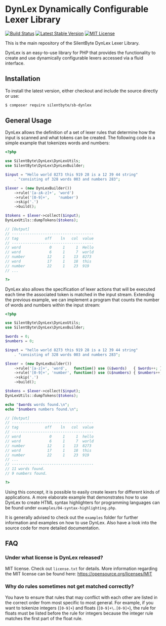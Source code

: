 
DynLex Dynamically Configurable Lexer Library
=============================================
[![Build Status](https://travis-ci.org/SilentByte/sb-dynlex.svg?branch=master)](https://travis-ci.org/SilentByte/sb-dynlex)
[![Latest Stable Version](http://img.shields.io/packagist/v/silentbyte/sb-dynlex.svg)](https://packagist.org/packages/silentbyte/sb-dynlex)
[![MIT License](https://img.shields.io/badge/license-MIT%20License-blue.svg)](https://opensource.org/licenses/MIT)

This is the main repository of the SilentByte DynLex Lexer Library.

DynLex is an easy-to-use library for PHP that provides the functionality to create and use dynamically configurable lexers accessed via a fluid interface.


## Installation

To install the latest version, either checkout and include the source directly or use:

```bash
$ composer require silentbyte/sb-dynlex
```


## General Usage

DynLex allows the definition of a set of lexer rules that determine how the input is scanned and what tokens can be created. The following code is a simple example that tokenizes words and numbers:

```php
<?php

use SilentByte\DynLex\DynLexUtils;
use SilentByte\DynLex\DynLexBuilder;

$input = "Hello world 8273 this 919 28 is a 12 39 44 string"
    . "consisting of 328 words 003 and numbers 283";

$lexer = (new DynLexBuilder())
    ->rule('[a-zA-z]+', 'word')
    ->rule('[0-9]+',    'number')
    ->skip('.')
    ->build();

$tokens = $lexer->collect($input);
DynLexUtils::dumpTokens($tokens);

// [Output]
// -------------------------------------
// tag            off    ln   col  value
// -------------------------------------
// word             0     1     1  Hello
// word             6     1     7  world
// number          12     1    13  8273
// word            17     1    18  this
// number          22     1    23  919
// ...

?>
```

DynLex also allows the specification of lexer actions that will be executed each time the associated token is matched in the input stream. Extending the previous example, we can implement a program that counts the number of words and numbers within the input stream:

```php
<?php

use SilentByte\DynLex\DynLexUtils;
use SilentByte\DynLex\DynLexBuilder;

$words = 0;
$numbers = 0;

$input = "hello world 8273 this 919 28 is a 12 39 44 string"
    . "consisting of 328 words 003 and numbers 283";

$lexer = (new DynLexBuilder())
    ->rule('[a-z]+', 'word',   function() use (&$words)   { $words++; })
    ->rule('[0-9]+', 'number', function() use (&$numbers) { $numbers++; })
    ->skip('.')
    ->build();

$tokens = $lexer->collect($input);
DynLexUtils::dumpTokens($tokens);

echo "$words words found.\n";
echo "$numbers numbers found.\n";

// [Output]
// -------------------------------------
// tag            off    ln   col  value
// -------------------------------------
// word             0     1     1  hello
// word             6     1     7  world
// number          12     1    13  8273
// word            17     1    18  this
// number          22     1    23  919
// ...
// -------------------------------------
// 11 words found.
// 9 numbers found.

?>
```

Using this concept, it is possible to easily create lexers for different kinds of applications. A more elaborate example that demonstrates how to use DynLex to create HTML syntax highlighters for programming languages can be found under `examples/04-syntax-highlighting.php`.

It is generally advised to check out the `examples` folder for further information and examples on how to use DynLex. Also have a look into the source code for more detailed documentation.


## FAQ

### Under what license is DynLex released?
MIT license. Check out `license.txt` for details. More information regarding the MIT license can be found here: <https://opensource.org/licenses/MIT>

### Why do rules sometimes not get matched correctly?
You have to ensure that rules that may conflict with each other are listed in the correct order from most specific to most general. For example, if you want to tokenize integers (`[0-9]+`) and floats (`[0-9]+\.[0-9]+`), the rule for floats must be listed before the rule for integers because the integer rule matches the first part of the float rule.

